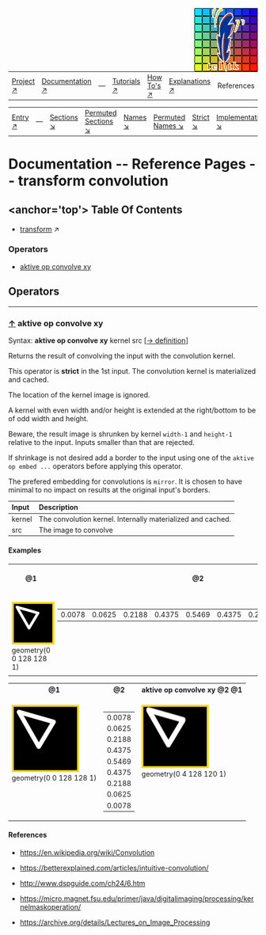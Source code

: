 <img src='../assets/aktive-logo-128.png' style='float:right;'>

||||||||
|---|---|---|---|---|---|---|
|[Project ↗](../../README.md)|[Documentation ↗](../index.md)|&mdash;|[Tutorials ↗](../tutorials.md)|[How To's ↗](../howtos.md)|[Explanations ↗](../explanations.md)|References|

|||||||||
|---|---|---|---|---|---|---|---|
|[Entry ↗](index.md)|&mdash;|[Sections ↘](bysection.md)|[Permuted Sections ↘](bypsection.md)|[Names ↘](byname.md)|[Permuted Names ↘](bypname.md)|[Strict ↘](strict.md)|[Implementations ↘](bylang.md)|

# Documentation -- Reference Pages -- transform convolution

## <anchor='top'> Table Of Contents

  - [transform](transform.md) ↗


### Operators

 - [aktive op convolve xy](#op_convolve_xy)

## Operators

---
### [↑](#top) <a name='op_convolve_xy'></a> aktive op convolve xy

Syntax: __aktive op convolve xy__ kernel src [[→ definition](/file?ci=trunk&ln=7&name=etc/transformer/filter/convolve.tcl)]

Returns the result of convolving the input with the convolution kernel.

This operator is __strict__ in the 1st input. The convolution kernel is materialized and cached.

The location of the kernel image is ignored.

A kernel with even width and/or height is extended at the right/bottom to be of odd width and height.

Beware, the result image is shrunken by kernel `width-1` and `height-1` relative to the input. Inputs smaller than that are rejected.

If shrinkage is not desired add a border to the input using one of the `aktive op embed ...` operators before applying this operator.

The prefered embedding for convolutions is `mirror`. It is chosen to have minimal to no impact on results at the original input's borders.

|Input|Description|
|:---|:---|
|kernel|The convolution kernel. Internally materialized and cached.|
|src|The image to convolve|

#### <a name='op_convolve_xy__examples'></a> Examples

<a name='op_convolve_xy__examples__e1'></a><table>
<tr><th>@1
    <br>&nbsp;</th>
    <th>@2
    <br>&nbsp;</th>
    <th>aktive op convolve xy @2 @1
    <br>&nbsp;</th></tr>
<tr><td valign='top'><img src='example-00368.gif' alt='@1' style='border:4px solid gold'>
    <br>geometry(0 0 128 128 1)</td>
    <td valign='top'><table><tr><td>0.0078</td><td>0.0625</td><td>0.2188</td><td>0.4375</td><td>0.5469</td><td>0.4375</td><td>0.2188</td><td>0.0625</td><td>0.0078</td></tr></table></td>
    <td valign='top'><img src='example-00370.gif' alt='aktive op convolve xy @2 @1' style='border:4px solid gold'>
    <br>geometry(4 0 120 128 1)</td></tr>
</table>

<a name='op_convolve_xy__examples__e2'></a><table>
<tr><th>@1
    <br>&nbsp;</th>
    <th>@2
    <br>&nbsp;</th>
    <th>aktive op convolve xy @2 @1
    <br>&nbsp;</th></tr>
<tr><td valign='top'><img src='example-00371.gif' alt='@1' style='border:4px solid gold'>
    <br>geometry(0 0 128 128 1)</td>
    <td valign='top'><table><tr><td>0.0078</td></tr><tr><td>0.0625</td></tr><tr><td>0.2188</td></tr><tr><td>0.4375</td></tr><tr><td>0.5469</td></tr><tr><td>0.4375</td></tr><tr><td>0.2188</td></tr><tr><td>0.0625</td></tr><tr><td>0.0078</td></tr></table></td>
    <td valign='top'><img src='example-00373.gif' alt='aktive op convolve xy @2 @1' style='border:4px solid gold'>
    <br>geometry(0 4 128 120 1)</td></tr>
</table>


#### <a name='op_convolve_xy__references'></a> References

  - <https://en.wikipedia.org/wiki/Convolution>

  - <https://betterexplained.com/articles/intuitive-convolution/>

  - <http://www.dspguide.com/ch24/6.htm>

  - <https://micro.magnet.fsu.edu/primer/java/digitalimaging/processing/kernelmaskoperation/>

  - <https://archive.org/details/Lectures_on_Image_Processing>


